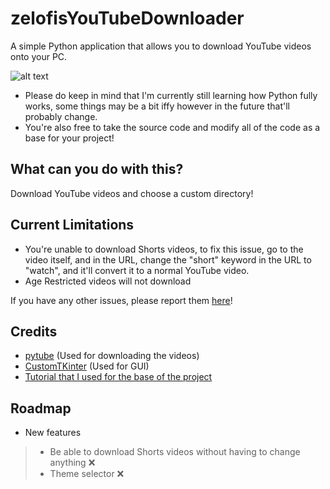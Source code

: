 # zelofisYouTubeDownloader
A simple Python application that allows you to download YouTube videos onto your PC.

![alt text](https://media.discordapp.net/attachments/817524634979008512/1135684812083044605/image.png?width=1193&height=675)

- Please do keep in mind that I'm currently still learning how Python fully works, some things may be a bit iffy however in the future that'll probably change.
- You're also free to take the source code and modify all of the code as a base for your project!

## What can you do with this?
Download YouTube videos and choose a custom directory!

## Current Limitations
- You're unable to download Shorts videos, to fix this issue, go to the video itself, and in the URL, change the "short" keyword in the URL to "watch", and it'll convert it to a normal YouTube video.
- Age Restricted videos will not download

If you have any other issues, please report them [here](https://github.com/zelofi/zelofisYouTubeDownloader/issues)!

## Credits
- [pytube](https://pytube.io/en/latest/) (Used for downloading the videos)
- [CustomTKinter](https://github.com/TomSchimansky/CustomTkinter) (Used for GUI)
- [Tutorial that I used for the base of the project](https://youtu.be/NI9LXzo0UY0)

## Roadmap
- New features
> - Be able to download Shorts videos without having to change anything ❌
> - Theme selector ❌
